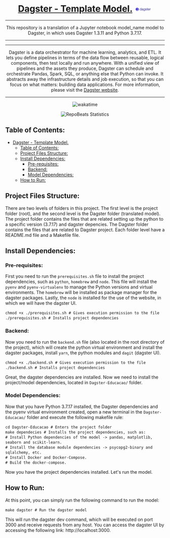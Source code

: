 <div align="center">
  
# [Dagster - Template Model.](https://github.com/BrenoFariasdaSilva/Dagster-Template) <img src="https://github.com/BrenoFariasdaSilva/Dagster-Template/blob/main/assets/Dagster.svg"  width="11%" height="11%">

</div>

<div align="center">
  
---
  
This repository is a translation of a Jupyter notebook model_name model to Dagster, in which uses Dagster 1.3.11 and Python 3.7.17.

---
  
</div>

<div align="center">
  
---
  
Dagster is a data orchestrator for machine learning, analytics, and ETL. It lets you define pipelines in terms of the data flow between reusable, logical components, then test locally and run anywhere. With a unified view of pipelines and the assets they produce, Dagster can schedule and orchestrate Pandas, Spark, SQL, or anything else that Python can invoke. It abstracts away the infrastructure details and job execution, so that you can focus on what matters: building data applications. For more information, please visit the [Dagster website](https://dagster.io/).

---
  
</div>

<p align="center">
  <img src="https://wakatime.com/badge/github/BrenoFariasdaSilva/Dagster-Template.svg" alt="wakatime" />
</p>

<div align="center">
  
![RepoBeats Statistics](https://repobeats.axiom.co/api/embed/a681afdffa4460fc93f814d6a0cd3349fb79634f.svg "Repobeats analytics image")

</div>

## Table of Contents:
- [Dagster - Template Model. ](#dagster---template-model-)
  - [Table of Contents:](#table-of-contents)
  - [Project Files Structure:](#project-files-structure)
  - [Install Dependencies:](#install-dependencies)
    - [Pre-requisites:](#pre-requisites)
    - [Backend:](#backend)
    - [Model Dependencies:](#model-dependencies)
  - [How to Run:](#how-to-run)



## Project Files Structure:
There are two levels of folders in this project. The first level is the project folder (root), and the second level is the Dagster folder (translated model). The project folder contains the files that are related setting up the python to a specific version (3.7.17) and dagster depencies. The Dagster folder contains the files that are related to Dagster project. Each folder level have a README.md file and a Makefile file.

## Install Dependencies:
### Pre-requisites:
First you need to run the `prerequisites.sh` file to install the project dependencies, such as `python`, `homebrew` and `node`. This file will install the `pyenv` and `pyenv-virtualenv` to manage the Python versions and virtual environments. The `homebrew` will be installed as package manager for the dagster packages. Lastly, the `node` is installed for the use of the website, in which we will have the dagster UI.

```shell
chmod +x ./prerequisites.sh # Gives execution permission to the file
./prerequisites.sh # Installs project dependencies
```

### Backend:
Now you need to run the `backend.sh` file (also located in the root directory of the project), which will create the python virtual environment and install the dagster packages, install `yarn`, the python modules and `dagit` (dagster UI).
```shell
chmod +x ./backend.sh # Gives execution permission to the file
./backend.sh # Installs project dependencies
```
Great, the dagster dependencies are installed. Now we need to install the project/model dependencies, located in `Dagster-Educacao/` folder.

### Model Dependencies:
Now that you have Python 3.7.17 installed, the Dagster dependencies and the pyenv virtual environment created, open a new terminal in the `Dagster-Educacao/` folder and execute the following makefile rule:

```shell
cd Dagster-Educacao # Enters the project folder
make dependecies # Installs the project dependencies, such as:
# Install Python dependencies of the model -> pandas, matplotlib, seaborn and scikit-learn.
# Install the database module dependencies -> psycopg2-binary and sqlalchemy, etc.
# Install Docker and Docker-Compose.
# Build the docker-compose.
```
Now you have the project dependencies installed. Let's run the model.
## How to Run:
At this point, you can simply run the following command to run the model:
```shell
make dagster # Run the dagster model
```
This will run the dagster dev command, which will be executed on port 3000 and receive requests from any host. You can access the dagster UI by accessing the following link: http://localhost:3000.
